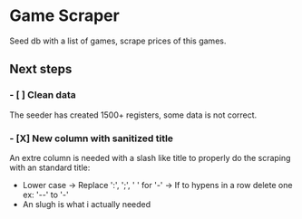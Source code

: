 # Game Scraper

Seed db with a list of games, scrape prices of this games.

## Next steps

### - [ ] Clean data  

The seeder has created 1500+ registers, some data is not correct. 

### - [X] New column with sanitized title

An extre column is needed with a slash like title to properly do the scraping with an standard title:
- Lower case -> Replace ':', ';', ' ' for '-' -> If to hypens in a row delete one ex: '--' to '-' 
- An slugh is what i actually needed
